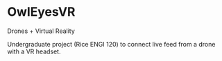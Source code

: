 # OwlEyesVR
Drones + Virtual Reality

Undergraduate project (Rice ENGI 120) to connect live feed from a drone with a VR headset.
